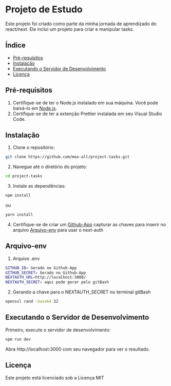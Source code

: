 # Projeto de Estudo

Este projeto foi criado como parte da minha jornada de aprendizado do react/next. Ele inclui um projeto para criar e manipular tasks.

## Índice

- [Pré-requisitos](#pré-requisitos)
- [Instalação](#instalação)
- [Executando o Servidor de Desenvolvimento](#executando-o-servidor-de-desenvolvimento)
- [Licença](#licença)

## Pré-requisitos

1. Certifique-se de ter o Node.js instalado em sua máquina. Você pode baixá-lo em [Node.js](https://nodejs.org/).
2. Certifique-se de ter a extenção Prettier instalada em seu Visual Studio Code.

## Instalação

1. Clone o repositório:

```bash
git clone https://github.com/max-all/project-tasks.git
```

2. Navegue até o diretório do projeto:

```bash
cd project-tasks
```

3. Instale as dependências:

```bash
npm install
```

ou

```bash
yarn install
```
4. Certifique-se de criar um [Github-App](https://github.com/settings/apps/) capturar as chaves para inserir no arquivo [Arquivo-env](#arquivo-env) para usar o next-auth

## Arquivo-env

1. Arquivo .env

```bash
GITHUB_ID= Gerado no Github-App
GITHUB_SECRET= Gerado no Github-App
NEXTAUTH_URL=http://localhost:3000/
NEXTAUTH_SECRET= aqui pode gerar pelo gitBash
```

2. Gerando a chave para o NEXTAUTH_SECRET no terminal gitBash

```bash
openssl rand -base64 32
```

## Executando o Servidor de Desenvolvimento

Primeiro, execute o servidor de desenvolvimento:

```bash
npm run dev
```

Abra http://localhost:3000 com seu navegador para ver o resultado.

## Licença

Este projeto está licenciado sob a Licença MIT
